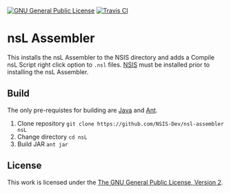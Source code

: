 [![GNU General Public License](https://img.shields.io/badge/license-GPL%20v2-blue.svg?style=flat-square)](http://www.gnu.org/licenses/gpl-2.0.html)
[![Travis CI](https://img.shields.io/travis/NSIS-Dev/nsl-assembler.svg?style=flat-square)](https://travis-ci.org/NSIS-Dev/nsl-assembler)

# nsL Assembler

This installs the nsL Assembler to the NSIS directory and adds a Compile
nsL Script right click option to `.nsl` files. [NSIS][nsis] must be installed
prior to installing the nsL Assembler.

## Build

The only pre-requistes for building are [Java][java] and [Ant][ant].

1. Clone repository `git clone https://github.com/NSIS-Dev/nsl-assembler nsL`
2. Change directory `cd nsL`
3. Build JAR `ant jar`
 
## License

This work is licensed under the [The GNU General Public License, Version 2](LICENSE.md).

[nsis]: https://nsis.sourceforge.net
[java]: https://www.java.com
[ant]: https://ant.apache.org/
